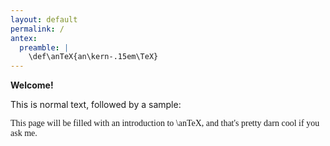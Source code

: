 ```yaml
---
layout: default
permalink: /
antex:
  preamble: |
    \def\anTeX{an\kern-.15em\TeX}
---
```


**Welcome!**

This is normal text, followed by a sample:

<div style="font-family: 'CMU Serif;'">
This page will be filled with an introduction to \anTeX, and that's pretty darn cool if you ask me.
</div>
